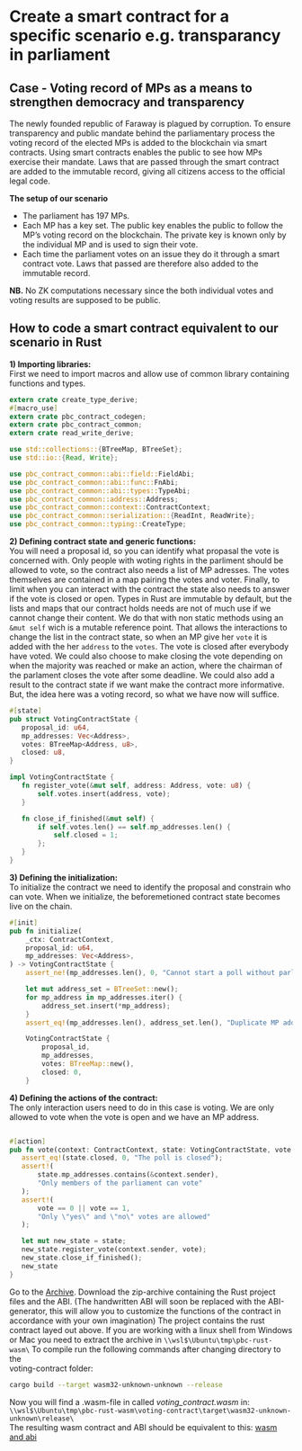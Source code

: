 # Create a smart contract for a specific scenario e.g. transparancy in parliament


## Case - Voting record of MPs as a means to strengthen democracy and transparency
The newly founded republic of Faraway is plagued by corruption. To ensure transparency and public mandate behind the parliamentary process the voting record of the elected MPs is added to the blockchain via smart contracts. Using smart contracts enables the public to see how MPs exercise their mandate. Laws that are passed through the smart contract are added to the immutable record, giving all citizens access to the official legal code.


**The setup of our scenario**
- The parliament has 197 MPs.
- Each MP has a key set. The public key enables the public to follow the MP’s voting record on the blockchain. The private key is known only by the individual MP and is used to sign their vote.
- Each time the parliament votes on an issue they do it through a smart contract vote. Laws that passed are therefore also added to the immutable record.


**NB.** No ZK computations necessary since the both individual votes and voting results are supposed to be public.
  
## How to code a smart contract equivalent to our scenario in Rust  

**1) Importing libraries:**  
First we need to import macros and allow use of common library containing functions and types.
 ````rust
extern crate create_type_derive;
#[macro_use]
extern crate pbc_contract_codegen;
extern crate pbc_contract_common;
extern crate read_write_derive;

use std::collections::{BTreeMap, BTreeSet};
use std::io::{Read, Write};

use pbc_contract_common::abi::field::FieldAbi;
use pbc_contract_common::abi::func::FnAbi;
use pbc_contract_common::abi::types::TypeAbi;
use pbc_contract_common::address::Address;
use pbc_contract_common::context::ContractContext;
use pbc_contract_common::serialization::{ReadInt, ReadWrite};
use pbc_contract_common::typing::CreateType;
 ````

**2) Defining contract state and generic functions:**  
 You will need a proposal id, so you can identify what propasal the vote is concerned with. Only people with woting rights in the parliment should be allowed to vote, so the contract also needs a list of MP adresses. The votes themselves are contained in a map pairing the votes and voter. Finally, to limit when you can interact with the contract the state also needs to answer if the vote is closed or open. Types in Rust are immutable by default, but the lists and maps that our contract holds needs are not of much use if we cannot change their content. We do that with non static methods using an ````&mut self```` wich is a mutable reference point. That allows the interactions to change the list in the contract state, so when an MP give her ````vote```` it is added with the her ````address```` to the ````votes````. The vote is closed after everybody have voted. We could also choose to make closing the vote depending on when the majority was reached or make an action, where the chairman of the parlament closes the vote after some deadline. We could also add a result to the contract state if we want make the contract more informative. But, the idea here was a voting record, so what we have now will suffice.
 ````rust
#[state]
pub struct VotingContractState {
    proposal_id: u64,
    mp_addresses: Vec<Address>,
    votes: BTreeMap<Address, u8>,
    closed: u8,
}

impl VotingContractState {
    fn register_vote(&mut self, address: Address, vote: u8) {
        self.votes.insert(address, vote);
    }

    fn close_if_finished(&mut self) {
        if self.votes.len() == self.mp_addresses.len() {
            self.closed = 1;
        };
    }
}
 ````
 **3) Defining the initialization:**  
 To initialize the contract we need to identify the proposal and constrain who can vote. When we initialize, the beforemetioned contract state becomes live on the chain.
````rust
#[init]
pub fn initialize(
    _ctx: ContractContext,
    proposal_id: u64,
    mp_addresses: Vec<Address>,
) -> VotingContractState {
    assert_ne!(mp_addresses.len(), 0, "Cannot start a poll without parliament members");

    let mut address_set = BTreeSet::new();
    for mp_address in mp_addresses.iter() {
        address_set.insert(*mp_address);
    }
    assert_eq!(mp_addresses.len(), address_set.len(), "Duplicate MP address in input");

    VotingContractState {
        proposal_id,
        mp_addresses,
        votes: BTreeMap::new(),
        closed: 0,
    }
````

**4) Defining the actions of the contract:**  
The only interaction users need to do in this case is voting. We are only allowed to vote when the vote is open and we have an MP address.
 ````rust

#[action]
pub fn vote(context: ContractContext, state: VotingContractState, vote: u8) -> VotingContractState {
    assert_eq!(state.closed, 0, "The poll is closed");
    assert!(
        state.mp_addresses.contains(&context.sender),
        "Only members of the parliament can vote"
    );
    assert!(
        vote == 0 || vote == 1,
        "Only \"yes\" and \"no\" votes are allowed"
    );

    let mut new_state = state;
    new_state.register_vote(context.sender, vote);
    new_state.close_if_finished();
    new_state
}
 ````
Go to the [Archive](TransferContractv3.zip).
Download the zip-archive containing the Rust project files and the ABI. (The handwritten ABI will soon be replaced with the ABI-generator, this will allow you to customize the functions of the contract in accordance with your own imagination) The project contains the rust contract layed out above. If you are working with a linux shell from Windows or Mac you need to 
extract the archive in `\\wsl$\Ubuntu\tmp\pbc-rust-wasm\`
To compile run the following commands after changing directory to the  
voting-contract folder:
```` bash
cargo build --target wasm32-unknown-unknown --release
````
Now you will find a .wasm-file in called *voting_contract.wasm* in: 
`\\wsl$\Ubuntu\tmp\pbc-rust-wasm\voting-contract\target\wasm32-unknown-unknown\release\`  
The resulting wasm contract and ABI should be equivalent to this: [wasm and abi](WASMandABI.zip)
